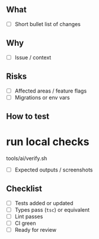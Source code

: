 ## What
- [ ] Short bullet list of changes

## Why
- [ ] Issue / context

## Risks
- [ ] Affected areas / feature flags
- [ ] Migrations or env vars

## How to test
# run local checks
tools/ai/verify.sh

- [ ] Expected outputs / screenshots

## Checklist
- [ ] Tests added or updated
- [ ] Types pass (`tsc`) or equivalent
- [ ] Lint passes
- [ ] CI green
- [ ] Ready for review
